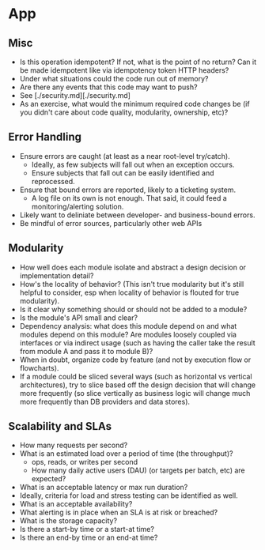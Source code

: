 # App

## Misc

- Is this operation idempotent? If not, what is the point of no return? Can
it be made idempotent like via idempotency token HTTP headers?
- Under what situations could the code run out of memory?
- Are there any events that this code may want to push?
- See [./security.md][./security.md]
- As an exercise, what would the minimum required code changes be (if you didn't
care about code quality, modularity, ownership, etc)?

## Error Handling

- Ensure errors are caught (at least as a near root-level try/catch).
    - Ideally, as few subjects will fall out when an exception occurs.
    - Ensure subjects that fall out can be easily identified and
    reprocessed.
- Ensure that bound errors are reported, likely to a ticketing system.
    - A log file on its own is not enough. That said, it could feed a
    monitoring/alerting solution.
- Likely want to deliniate between developer- and business-bound errors.
- Be mindful of error sources, particularly other web APIs

## Modularity

- How well does each module isolate and abstract a design decision or
implementation detail?
- How's the locality of behavior? (This isn't true modularity but it's still
helpful to consider, esp when locality of behavior is flouted for true
modularity).
- Is it clear why something should or should not be added to a module?
- Is the module's API small and clear?
- Dependency analysis: what does this module depend on and what modules depend
on this module? Are modules loosely coupled via interfaces or via indirect usage
(such as having the caller take the result from module A and pass it to module
B)?
- When in doubt, organize code by feature (and not by execution flow or
flowcharts).
- If a module could be sliced several ways (such as horizontal vs vertical
architectures), try to slice based off the design decision that will change more
frequently (so slice vertically as business logic will change much more
frequently than DB providers and data stores).

## Scalability and SLAs

- How many requests per second?
- What is an estimated load over a period of time (the throughput)?
    - ops, reads, or writes per second
    - How many daily active users (DAU) (or targets per batch, etc) are
    expected?
- What is an acceptable latency or max run duration?
- Ideally, criteria for load and stress testing can be identified as well.
- What is an acceptable availability?
- What alerting is in place when an SLA is at risk or breached?
- What is the storage capacity?
- Is there a start-by time or a start-at time?
- Is there an end-by time or an end-at time?


